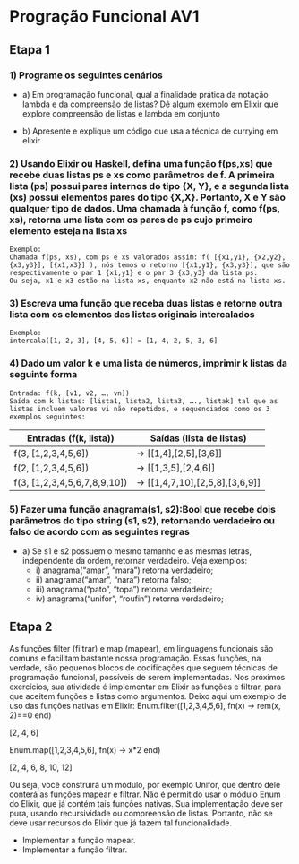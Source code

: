 # Progração Funcional AV1

## Etapa 1

### 1) Programe os seguintes cenários

- a) Em programação funcional, qual a finalidade prática da notação lambda e da compreensão de listas? Dê algum exemplo em Elixir que explore compreensão de listas e lambda em conjunto

- b) Apresente e explique um código que usa a técnica de currying em elixir

### 2) Usando Elixir ou Haskell, defina uma função f(ps,xs) que recebe duas listas ps e xs como parâmetros de f. A primeira lista (ps) possui pares internos do tipo {X, Y}, e a segunda lista (xs) possui elementos pares do tipo {X,X}. Portanto, X e Y são qualquer tipo de dados. Uma chamada à função f, como f(ps, xs), retorna uma lista com os pares de ps cujo primeiro elemento esteja na lista xs

    Exemplo:
    Chamada f(ps, xs), com ps e xs valorados assim: f( [{x1,y1}, {x2,y2}, {x3,y3}], [{x1,x3}] ), nós temos o retorno [{x1,y1}, {x3,y3}], que são respectivamente o par 1 {x1,y1} e o par 3 {x3,y3} da lista ps.
    Ou seja, x1 e x3 estão na lista xs, enquanto x2 não está na lista xs.

### 3) Escreva uma função que receba duas listas e retorne outra lista com os elementos das listas originais intercalados

    Exemplo:
    intercala([1, 2, 3], [4, 5, 6]) = [1, 4, 2, 5, 3, 6]

### 4) Dado um valor k e uma lista de números, imprimir k listas da seguinte forma

    Entrada: f(k, [v1, v2, …, vn])
    Saída com k listas: [lista1, lista2, lista3, …., listak] tal que as listas incluem valores vi não repetidos, e sequenciados como os 3 exemplos seguintes:

| Entradas (f(k, lista))  |  Saídas (lista de listas)  |
| ------------------- | ------------------- |
|  f(3, [1,2,3,4,5,6]) |  → [[1,4],[2,5],[3,6]] |
|  f(2, [1,2,3,4,5,6]) |  → [[1,3,5],[2,4,6]] |
|  f(3, [1,2,3,4,5,6,7,8,9,10]) |  → [[1,4,7,10],[2,5,8],[3,6,9]] |

### 5) Fazer uma função anagrama(s1, s2):Bool que recebe dois parâmetros do tipo string (s1, s2), retornando verdadeiro ou falso de acordo com as seguintes regras

- a) Se s1 e s2 possuem o mesmo tamanho e as mesmas letras, independente da ordem, retornar verdadeiro. Veja exemplos:
  - i) anagrama(“amar”, “mara”) retorna verdadeiro;
  - ii) anagrama(“amar”, “nara”) retorna falso;
  - iii) anagrama(“pato”, “topa”) retorna verdadeiro;
  - iv) anagrama(“unifor”, “roufin”) retorna verdadeiro;

## Etapa 2

As funções filter (filtrar) e map (mapear), em linguagens funcionais são comuns e facilitam bastante nossa programação. Essas funções, na verdade, são pequenos blocos de codificações que seguem técnicas de programação funcional, possíveis de serem implementadas. Nos próximos exercícios, sua atividade é implementar em Elixir as funções e filtrar, para que aceitem funções e listas como argumentos. Deixo aqui um exemplo de uso das funções nativas em Elixir: Enum.filter([1,2,3,4,5,6], fn(x) -> rem(x, 2)==0 end)

[2, 4, 6]

Enum.map([1,2,3,4,5,6], fn(x) -> x*2 end)

[2, 4, 6, 8, 10, 12]

Ou seja, você construirá um módulo, por exemplo Unifor, que dentro dele conterá as funções mapear e filtrar. Não é permitido usar o módulo Enum do Elixir, que já contém tais funções nativas. Sua implementação deve ser pura, usando recursividade ou compreensão de listas. Portanto, não se deve usar recursos do Elixir que já fazem tal funcionalidade.

- Implementar a função mapear.
- Implementar a função filtrar. 
